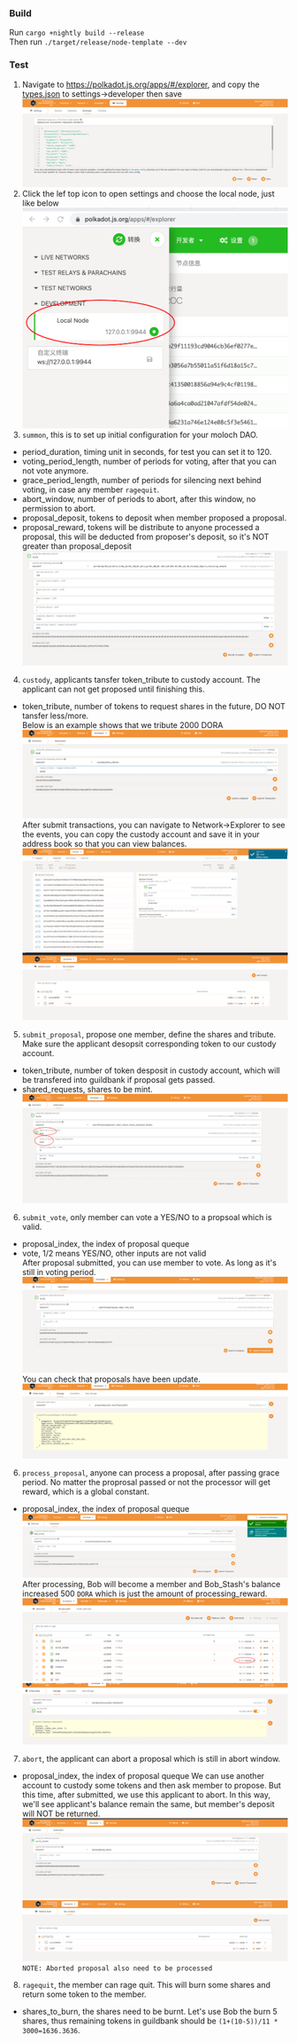 ### Build
Run `cargo +nightly build --release`  
Then run `./target/release/node-template --dev`

### Test
1. Navigate to https://polkadot.js.org/apps/#/explorer, and  copy the [types.json](../pallets/moloch-v1/src/types.json) to settings->developer then save
![alt add-settings](images/add-settings.png)
2. Click the lef top icon to open settings and choose the local node, just like below
![alt select-node](images/select-node.png)
3. `summon`, this is to set up initial configuration for your moloch DAO.  
- period_duration, timing unit in seconds, for test you can set it to 120.  
- voting_period_length, number of periods for voting, after that you can not vote anymore.  
- grace_period_length, number of periods for silencing next behind voting, in case any member `ragequit`.  
- abort_window, number of periods to abort, after this window, no permission to abort.  
- proposal_deposit, tokens to deposit when member proposed a proposal.
- proposal_reward, tokens will be distribute to anyone processed a proposal, this will be deducted from proposer's deposit, so it's NOT greater than proposal_deposit
![alt summon](images/summon.png)
4. `custody`, applicants tansfer token_tribute to custody account. The applicant can not get proposed until finishing this.
- token_tribute, number of tokens to request shares in the future, DO NOT tansfer less/more.  
Below is an example shows that we tribute 2000 DORA
![alt custody](images/custody.png)
After submit transactions, you can navigate to Network->Explorer to see the events, you can copy the custody account and save it in your address book so that you can view balances.
![alt custody-account](images/custody-account.png)
![alt address-book](images/address-book.png)
5. `submit_proposal`, propose one member, define the shares and tribute. Make sure the applicant desopsit corresponding token to our custody account.
- token_tribute, number of token desposit in custody account, which will be transfered into guildbank if proposal gets passed.
- shared_requests, shares to be mint.
![alt submit-proposal](images/submit-proposal.png)
6. `submit_vote`, only member can vote a YES/NO to a propsoal which is valid.
- proposal_index, the index of proposal queque
- vote, 1/2 means YES/NO, other inputs are not valid  
After proposal submitted, you can use member to vote. As long as it's still in voting period.
![alt vote](images/vote.png)
You can check that proposals have been update.
![alt proposals](images/proposals.png)
6. `process_proposal`, anyone can process a proposal, after passing grace period. No matter the proprosal passed or not the processor will get reward, which is a global constant.
- proposal_index, the index of proposal queque
![alt process](images/process.png)
After processing, Bob will become a member and Bob_Stash's balance increased 500 `DORA` which is just the amount of processing_reward.
![alt bob](images/bob.png)
![alt member](images/member.png)

7. `abort`, the applicant can abort a proposal which is still in abort window.
- proposal_index, the index of proposal queque
We can use another account to custody some tokens and then ask member to propose. But this time, after submitted, we use this applicant to abort. In this way, we'll see applicant's balance remain the same, but member's deposit will NOT be returned.
![alt abort](images/abort.png)
![alt after-abort](images/after-abort.png)
```NOTE: Aborted proposal also need to be processed``` 

8. `ragequit`, the member can rage quit. This will burn some shares and return some token to the member.
- shares_to_burn, the shares need to be burnt.
Let's use Bob the burn 5 shares, thus remaining tokens in guildbank should be `(1+(10-5))/11 * 3000=1636.3636`. 
